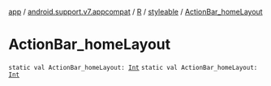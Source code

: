 [app](../../../index.md) / [android.support.v7.appcompat](../../index.md) / [R](../index.md) / [styleable](index.md) / [ActionBar_homeLayout](./-action-bar_home-layout.md)

# ActionBar_homeLayout

`static val ActionBar_homeLayout: `[`Int`](https://kotlinlang.org/api/latest/jvm/stdlib/kotlin/-int/index.html)
`static val ActionBar_homeLayout: `[`Int`](https://kotlinlang.org/api/latest/jvm/stdlib/kotlin/-int/index.html)